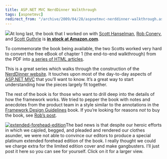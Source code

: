 ```yaml
---
title: ASP.NET MVC NerdDinner Walkthrough
tags: [aspnetmvc]
redirect_from: "/archive/2009/04/28/aspnetmvc-nerddinner-walkthrough.aspx/"
---
```


[![](http://weblogs.asp.net/blogs/scottgu/bookcover1_6CAECF94.png)](http://www.amazon.com/gp/product/0470384611?ie=UTF8&tag=scoblo04-20&linkCode=xm2&camp=1789&creativeASIN=0470384611)At
long last, the book that I worked on with [Scott
Hanselman](http://hanselman.com/ "Scott Hanselman's Blog"), [Rob
Conery](http://blog.wekeroad.com/ "Rob Conery's Blog"), and [Scott
Guthrie](http://weblogs.asp.net/scottgu "Scott Guthrie's Blog") is **[in
stock at
Amazon.com](http://www.amazon.com/gp/product/0470384611?ie=UTF8&tag=scoblo04-20&linkCode=xm2&camp=1789&creativeASIN=0470384611 "Book at Amazon")**.

To commemorate the book being available, the two Scotts worked very hard
to convert the free eBook of chapter 1 (the end-to-end walkthrough) from
the PDF into [a series of HTML
articles](http://weblogs.asp.net/scottgu/archive/2009/04/28/free-asp-net-mvc-nerddinner-tutorial-now-in-html.aspx "NerdDinner Tutorial").

This is a great series which walks through the construction of the
[NerdDinner website](http://nerddinner.com/). It touches upon most of
the day-to-day aspects of [ASP.NET
MVC](http://asp.net/mvc "ASP.NET MVC Website") that you’ll want to know.
It’s a great way to start understanding how the pieces largely fit
together.

The rest of the book is for those who want to drill deep into the
details of how the framework works. We tried to pepper the book with
notes and anecdotes from the product team in a style similar to the
annotations in the [Framework Design
Guidelines](http://www.amazon.com/gp/product/0321545613?ie=UTF8&tag=youvebeenhaac-20&linkCode=as2&camp=1789&creative=390957&creativeASIN=0321545613 "Framework Design Guidelines on Amazon.com")
book. If you’re looking for reasons *not* to buy the book, see [Rob’s
post](http://blog.wekeroad.com/blog/in-which-we-discuss-writing-a-book-on-mvc/ "Writing a book on MVC").

[![extended-forehead-edition](https://haacked.com/images/haacked_com/WindowsLiveWriter/ProfessionalASP.NETMVC_7E9F/extended-forehead-edition_thumb.jpg "extended-forehead-edition")](https://haacked.com/images/haacked_com/WindowsLiveWriter/ProfessionalASP.NETMVC_7E9F/extended-forehead-edition_2.jpg)The
bad news is that despite our heroic efforts in which we cajoled, begged,
and pleaded and rendered our clothes asunder, we were not able to
convince our editors to produce a special platinum extended forehead
edition of the book. I really thought we could we charge extra for the
limited edition cover and make gangbusters. I’ll just post it here so
you can see for yourself. Click on it for a larger view.


